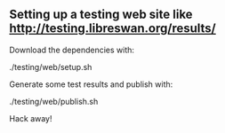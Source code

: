 Setting up a testing web site like http://testing.libreswan.org/results/
------------------------------------------------------------------------

Download the dependencies with:

  ./testing/web/setup.sh

Generate some test results and publish with:

  ./testing/web/publish.sh

Hack away!
